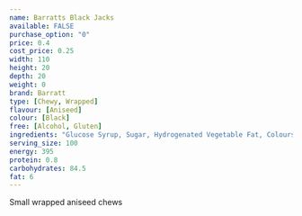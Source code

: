 ```yaml
---
name: Barratts Black Jacks
available: FALSE
purchase_option: "0"
price: 0.4
cost_price: 0.25
width: 110
height: 20
depth: 20
weight: 0
brand: Barratt
type: [Chewy, Wrapped]
flavour: [Aniseed]
colour: [Black]
free: [Alcohol, Gluten]
ingredients: "Glucose Syrup, Sugar, Hydrogenated Vegetable Fat, Colours: E153, E151, E129; Citric Acid, Gelatine, Flavouring, Emulsifier: Soya Lecithin"
serving_size: 100
energy: 395
protein: 0.8
carbohydrates: 84.5
fat: 6
---
```

Small wrapped aniseed chews
